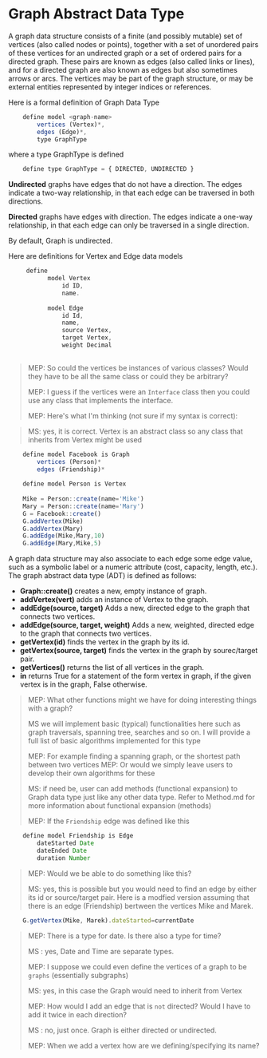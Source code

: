 # Graph Abstract Data Type

A graph data structure consists of a finite (and possibly mutable) set of vertices (also called nodes or points), together with a set of unordered pairs of these vertices for an undirected graph or a set of ordered pairs for a directed graph. These pairs are known as edges (also called links or lines), and for a directed graph are also known as edges but also sometimes arrows or arcs. The vertices may be part of the graph structure, or may be external entities represented by integer indices or references.

Here is a formal definition of Graph Data Type 

```js
    define model <graph-name> 
        vertices (Vertex)*,
        edges (Edge)*,
        type GraphType
```

where a type GraphType is defined 

```js
    define type GraphType = { DIRECTED, UNDIRECTED }
```

**Undirected** graphs have edges that do not have a direction. The edges indicate a two-way relationship, in that each edge can be traversed in both directions. 

**Directed** graphs have edges with direction. The edges indicate a one-way relationship, in that each edge can only be traversed in a single direction.

By default, Graph is undirected.

Here are definitions for Vertex and Edge data models

```js
     define 
           model Vertex 
               id ID,
               name.
               
           model Edge
               id Id,
               name,
               source Vertex, 
               target Vertex,
               weight Decimal
               
```


>MEP: So could the vertices be instances of various classes? Would they have to be all the same class or could they be arbitrary?
>
>MEP: I guess if the vertices were an `Interface` class then you could use any class that implements the interface.
>
>MEP: Here's what I'm thinking (not sure if my syntax is correct):

>MS: yes, it is correct. Vertex is an abstract class so any class that inherits from Vertex might be used
```js
    define model Facebook is Graph
        vertices (Person)*
        edges (Friendship)*
        
    define model Person is Vertex        
        
    Mike = Person::create(name='Mike')  
    Mary = Person::create(name='Mary') 
    G = Facebook::create()
    G.addVertex(Mike)
    G.addVertex(Mary)
    G.addEdge(Mike,Mary,10)
    G.addEdge(Mary,Mike,5)
```
A graph data structure may also associate to each edge some edge value, such as a symbolic label or a numeric attribute (cost, capacity, length, etc.).
The graph abstract data type (ADT) is defined as follows:

- **Graph::create()** creates a new, empty instance of graph.
- **addVertex(vert)** adds an instance of Vertex to the graph.
- **addEdge(source, target)** Adds a new, directed edge to the graph that connects two vertices.
- **addEdge(source, target, weight)** Adds a new, weighted, directed edge to the graph that connects two vertices.
- **getVertex(id)** finds the vertex in the graph by its id.
- **getVertex(source, target)** finds the vertex in the graph by sourec/target pair.
- **getVertices()** returns the list of all vertices in the graph.
- **in** returns True for a statement of the form vertex in graph, if the given vertex is in the graph, False otherwise.

>MEP: What other functions might we have for doing interesting things with a graph?
>
>MS we will implement basic (typical) functionalities here such as graph traversals, spanning tree, searches and so on. I will provide a full list of basic algorithms implemented for this type
>
>MEP: For example finding a spanning graph, or the shortest path between two vertices
>MEP: Or would we simply leave users to develop their own algorithms for these
>
>MS: if need be, user can add methods (functional expansion) to Graph data type just like any other data type. Refer to Method.md for more information about functional expansion (methods)
>
>MEP: If the `Friendship` edge was defined like this
```js
    define model Friendship is Edge
        dateStarted Date
        dateEnded Date
        duration Number
```

>MEP: Would we be able to do something like this?
>
>MS: yes, this is possible but you would need to find an edge by either its id or source/target pair. Here is a modfied version assuming that there is an edge (Friendship) bertween the vertices Mike and Marek.
>


```js
    G.getVertex(Mike, Marek).dateStarted=currentDate
```

>MEP: There is a type for date. Is there also a type for time?
>
>MS : yes, Date and Time are separate types.
>
>MEP: I suppose we could even define the vertices of a graph to be `graphs` (essentially subgraphs)
>
>MS: yes, in this case the Graph would need to inherit from Vertex
>
>MEP: How would I add an edge that is `not` directed? Would I have to add it twice in each direction?
>
>MS : no, just once. Graph is either directed or undirected.
>
>MEP: When we add a vertex how are we defining/specifying its name?
